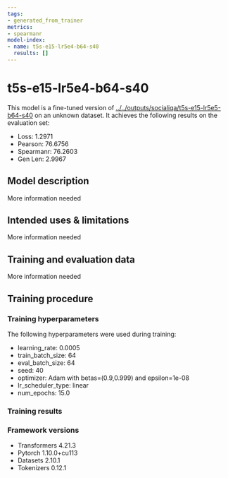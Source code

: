 ```yaml
---
tags:
- generated_from_trainer
metrics:
- spearmanr
model-index:
- name: t5s-e15-lr5e4-b64-s40
  results: []
---
```


<!-- This model card has been generated automatically according to the information the Trainer had access to. You
should probably proofread and complete it, then remove this comment. -->

# t5s-e15-lr5e4-b64-s40

This model is a fine-tuned version of [../../outputs/socialiqa/t5s-e15-lr5e5-b64-s40](https://huggingface.co/../../outputs/socialiqa/t5s-e15-lr5e5-b64-s40) on an unknown dataset.
It achieves the following results on the evaluation set:
- Loss: 1.2971
- Pearson: 76.6756
- Spearmanr: 76.2603
- Gen Len: 2.9967

## Model description

More information needed

## Intended uses & limitations

More information needed

## Training and evaluation data

More information needed

## Training procedure

### Training hyperparameters

The following hyperparameters were used during training:
- learning_rate: 0.0005
- train_batch_size: 64
- eval_batch_size: 64
- seed: 40
- optimizer: Adam with betas=(0.9,0.999) and epsilon=1e-08
- lr_scheduler_type: linear
- num_epochs: 15.0

### Training results



### Framework versions

- Transformers 4.21.3
- Pytorch 1.10.0+cu113
- Datasets 2.10.1
- Tokenizers 0.12.1
